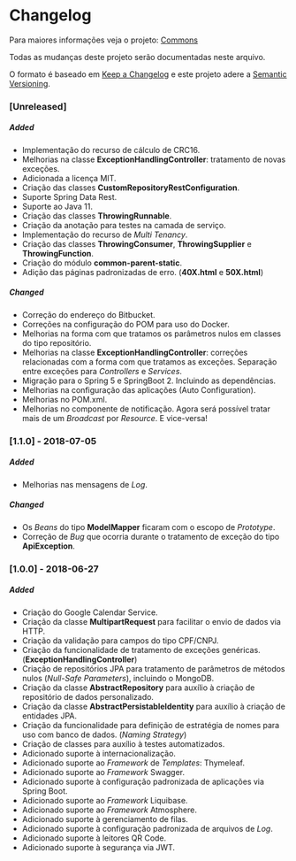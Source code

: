 # Changelog

Para maiores informações veja o projeto: [Commons](common/README.md)

Todas as mudanças deste projeto serão documentadas neste arquivo.

O formato é baseado em [Keep a Changelog](http://keepachangelog.com/en/1.0.0/)
e este projeto adere a [Semantic Versioning](http://semver.org/spec/v2.0.0.html).

### [Unreleased]

##### Added
- Implementação do recurso de cálculo de CRC16.
- Melhorias na classe **ExceptionHandlingController**: tratamento de novas exceções.
- Adicionada a licença MIT.
- Criação das classes **CustomRepositoryRestConfiguration**.
- Suporte Spring Data Rest.
- Suporte ao Java 11.
- Criação das classes **ThrowingRunnable**.
- Criação da anotação para testes na camada de serviço.
- Implementação do recurso de _Multi Tenancy_.
- Criação das classes **ThrowingConsumer**, **ThrowingSupplier** e **ThrowingFunction**.
- Criação do módulo **common-parent-static**.
- Adição das páginas padronizadas de erro. (**40X.html** e **50X.html**)

##### Changed
- Correção do endereço do Bitbucket.
- Correções na configuração do POM para uso do Docker.
- Melhorias na forma com que tratamos os parâmetros nulos em classes do tipo repositório.
- Melhorias na classe **ExceptionHandlingController**: correções relacionadas com a forma com que tratamos as exceções. Separação entre exceções para _Controllers_ e _Services_.
- Migração para o Spring 5 e SpringBoot 2. Incluindo as dependências.
- Melhorias na configuração das aplicações (Auto Configuration).
- Melhorias no POM.xml.
- Melhorias no componente de notificação. Agora será possível tratar mais de um _Broadcast_ por _Resource_. E vice-versa!

### [1.1.0] - 2018-07-05

##### Added
- Melhorias nas mensagens de _Log_.

##### Changed
- Os _Beans_ do tipo **ModelMapper** ficaram com o escopo de _Prototype_.
- Correção de _Bug_ que ocorria durante o tratamento de exceção do tipo **ApiException**.

### [1.0.0] - 2018-06-27

##### Added
- Criação do Google Calendar Service.
- Criação da classe **MultipartRequest** para facilitar o envio de dados via HTTP.
- Criação da validação para campos do tipo CPF/CNPJ.
- Criação da funcionalidade de tratamento de exceções genéricas. (**ExceptionHandlingController**)
- Criação de repositórios JPA para tratamento de parâmetros de métodos nulos (_Null-Safe Parameters_), incluindo o MongoDB.
- Criação da classe **AbstractRepository** para auxílio à criação de repositório de dados personalizado.
- Criação da classe **AbstractPersistableIdentity** para auxílio à criação de entidades JPA.
- Criação da funcionalidade para definição de estratégia de nomes para uso com banco de dados. (_Naming Strategy_)
- Criação de classes para auxílio à testes automatizados.
- Adicionado suporte à internacionalização.
- Adicionado suporte ao _Framework_ de _Templates_: Thymeleaf.
- Adicionado suporte ao _Framework_ Swagger.
- Adicionado suporte à configuração padronizada de aplicações via Spring Boot.
- Adicionado suporte ao _Framework_ Liquibase.
- Adicionado suporte ao _Framework_ Atmosphere.
- Adicionado suporte à gerenciamento de filas.
- Adicionado suporte à configuração padronizada de arquivos de _Log_.
- Adicionado suporte à leitores QR Code.
- Adicionado suporte à segurança via JWT.